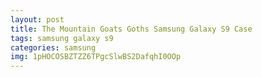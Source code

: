 ```yaml
---
layout: post
title: The Mountain Goats Goths Samsung Galaxy S9 Case
tags: samsung galaxy s9
categories: samsung
img: 1pHOCOSBZTZZ6TPgcSlwBS2DafqhI0OOp
---
```

